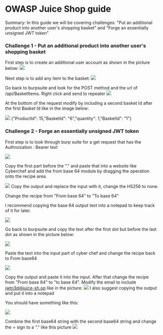 # OWASP Juice Shop guide

Summary: In this guide we will be covering challenges: "Put an additional product into another user's shopping basket" and "Forge an essentially unsigned JWT token"

### Challenge 1 - Put an additional product into another user's shopping basket

First step is to create an additional user account as shown in the picture below:
![](Screenshot%203.png)

Next step is to add any item to the basket:
![](Screenshot%204.png)

Go back to burpsuite and look for the POST method and the url of /api/BasketItems. Right click and send to repeater
![](Screenshot%208.png)

At the bottom of the request modify by including a second basket Id after the first Basket Id like in the image below:

![](Screenshot%209.png)
{"ProductId": 15,"BasketId": "6","quantity": 1,"BasketId": "1"}



### Challenge 2 - Forge an essentially unsigned JWT token

First step is to look through burp suite for a get request that has the Authroization : Bearer text

![](Screenshot%2010.png)

Copy the first part before the "." and paste that into a website like Cyberchef and add the from base 64 module by dragging the operation onto the recipe area.


![](Screenshot%2011.png)
Copy the output and replace the input with it, change the HS256 to none.

Change the recipe from "From base 64" to "To base 64"

I recommend copying the base 64 output text into a notepad to keep track of it for later.

![](Screenshot%2016.png)

Go back to burpsuite and copy the text after the first dot but before the last dot as shown in the picture below:

![](Screenshot%2013.png)

Paste the text into the input part of cyber chef and change the recipe back to From base64

![](Screenshot%2014.png)

Copy the output and paste it into the input. After that change the recipe from "From base 64" to "to base 64". Modify the email to include jwtn3d@juice-sh.op like in the picture: 
![](Screenshot%2015.png)
I also suggest copying the output and put it into a notepad


You should have something like this:

![](Screenshot%2017.png)

Combine the first base64 string with the second base64 string and change the = sign to a "." like this picture
![](Screenshot%2018.png)
